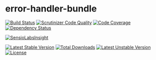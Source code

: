 error-handler-bundle
====================

[![Build Status](https://travis-ci.org/prgTW/error-handler-bundle.svg?branch=master)](https://travis-ci.org/prgTW/error-handler-bundle)
[![Scrutinizer Code Quality](https://scrutinizer-ci.com/g/prgTW/error-handler-bundle/badges/quality-score.png?b=master)](https://scrutinizer-ci.com/g/prgTW/error-handler-bundle/?branch=master)
[![Code Coverage](https://scrutinizer-ci.com/g/prgTW/error-handler-bundle/badges/coverage.png?b=master)](https://scrutinizer-ci.com/g/prgTW/error-handler-bundle/?branch=master)
[![Dependency Status](https://www.versioneye.com/user/projects/537b5a5814c15847550000b8/badge.svg)](https://www.versioneye.com/user/projects/537b5a5814c15847550000b8)

[![SensioLabsInsight](https://insight.sensiolabs.com/projects/eb41f664-bc71-4b71-b370-9adf234c138c/mini.png)](https://insight.sensiolabs.com/projects/eb41f664-bc71-4b71-b370-9adf234c138c)

[![Latest Stable Version](https://poser.pugx.org/prgtw/error-handler-bundle/v/stable.png)](https://packagist.org/packages/prgtw/error-handler-bundle)
[![Total Downloads](https://poser.pugx.org/prgtw/error-handler-bundle/downloads.png)](https://packagist.org/packages/prgtw/error-handler-bundle)
[![Latest Unstable Version](https://poser.pugx.org/prgtw/error-handler-bundle/v/unstable.png)](https://packagist.org/packages/prgtw/error-handler-bundle)
[![License](https://poser.pugx.org/prgtw/error-handler-bundle/license.png)](https://packagist.org/packages/prgtw/error-handler-bundle)
